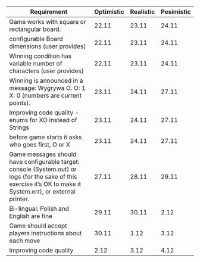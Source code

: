 Requirement | Optimistic | Realistic | Pesimistic
------------ | ---| --- | ---
Game works with square or rectangular board. | 22.11 | 23.11 | 24.11
configurable Board dimensions (user provides) | 22.11 | 23.11 | 24.11
Winning condition has variable number of characters (user provides) | 22.11 | 23.11 | 24.11
Winning is announced in a message: Wygrywa O. O: 1 X: 0 (numbers are current points). | 23.11 | 24.11 | 27.11
Improving code quality - enums for XO instead of Strings | 23.11 | 24.11 | 27.11
before game starts it asks who goes first, O or X | 23.11 | 24.11 | 27.11
Game messages should have configurable target: console (System.out) or logs (for the sake of this exercise it’s OK to make it System.err), or external printer. | 27.11 | 28.11 | 29.11
Bi-lingual: Polish and English are fine | 29.11 | 30.11 | 2.12
Game should accept players instructions about each move | 30.11 | 1.12 | 3.12
Improving code quality | 2.12 | 3.12 | 4.12